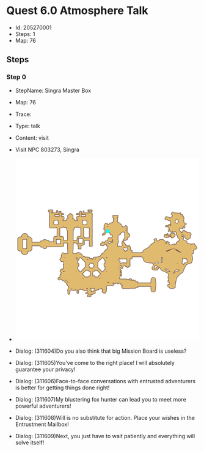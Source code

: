 # Quest 6.0 Atmosphere Talk

- Id: 205270001
- Steps: 1
- Map: 76

## Steps

### Step 0
- StepName:  Singra Master Box
- Map:  76
- Trace:  
- Type:  talk
- Content:  visit
- Visit NPC 803273, Singra

- ![images/205270001_0.png](images/205270001_0.png)
- Dialog: (311604)Do you also think that big Mission Board is useless?
- Dialog: (311605)You've come to the right place! I will absolutely guarantee your privacy!
- Dialog: (311606)Face-to-face conversations with entrusted adventurers is better for getting things done right!
- Dialog: (311607)My blustering fox hunter can lead you to meet more powerful adventurers!
- Dialog: (311608)Will is no substitute for action. Place your wishes in the Entrustment Mailbox!
- Dialog: (311609)Next, you just have to wait patiently and everything will solve itself!


